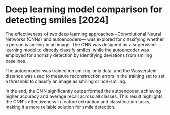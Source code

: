 # Deep learning model comparison for detecting smiles [2024]

The effectiveness of two deep learning approaches—Convolutional Neural Networks (CNNs) and autoencoders— was explored for classifying whether a person is smiling in an image. The CNN was designed as a supervised learning model to directly classify smiles, while the autoencoder was employed for anomaly detection by identifying deviations from smiling baselines. 

The autoencoder was trained ion smiling-only data, and the Wasserstein distance was used to measure reconstruction errors in the training set to set a threshold to classify an image as smiling or non-smiling.

In the end, the CNN significantly outperformed the autoencoder, achieving higher accuracy and average recall across all classes. This result highlights the CNN's effectiveness in feature extraction and classification tasks, making it a more reliable solution for smile detection.
